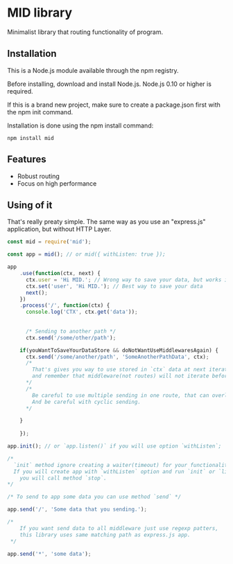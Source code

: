 # MID library

Minimalist library that routing functionality of program.

## Installation

This is a Node.js module available through the npm registry.

Before installing, download and install Node.js. Node.js 0.10 or higher is required.

If this is a brand new project, make sure to create a package.json first with the npm init command.

Installation is done using the npm install command:

```npm install mid```

## Features

* Robust routing
* Focus on high performance

## Using of it

That's really preaty simple. The same way as you use an "express.js" application,
but without HTTP Layer.

```js
const mid = require('mid');

const app = mid(); // or mid({ withListen: true });

app
    .use(function(ctx, next) {
      ctx.user = 'Hi MID.'; // Wrong way to save your data, but works in current iteration context.
      ctx.set('user', 'Hi MID.'); // Best way to save your data
      next();
    })
    .process('/', function(ctx) {
      console.log('CTX', ctx.get('data'));
      
      
      /* Sending to another path */
      ctx.send('/some/other/path');

    if(youWantToSaveYourDataStore && doNotWantUseMiddlewaresAgain) {
      ctx.send('/some/another/path', 'SomeAnotherPathData', ctx);
      /* 
        That's gives you way to use stored in `ctx` data at next iteration
        and remember that middleware(not routes) will not iterate before `/some/another/path`
      */
      /*
        Be careful to use multiple sending in one route, that can overload your app.
        And be careful with cyclic sending.
      */

    }
      
    });

app.init(); // or `app.listen()` if you will use option `withListen`;

/*
  `init` method ignore creating a waiter(timeout) for your functionality.
  If you will create app with `withListen` option and run `init` or `listen`, your application will not be closed until
    you will call method `stop`.
*/

/* To send to app some data you can use method `send` */

app.send('/', 'Some data that you sending.');

/* 
    If you want send data to all middleware just use regexp patters,
    this library uses same matching path as express.js app.
 */

app.send('*', 'some data');

``` 